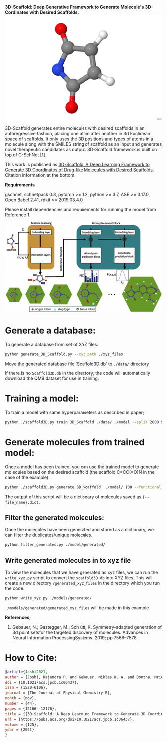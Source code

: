 ****3D-Scaffold: Deep Generative Framework to Generate Molecule's 3D-Cordinates with Desired Scaffolds.****
![molecule](Visual.gif)




3D-Scaffold generates entire molecules with desired scaffolds in an autoregressive fashion, placing one atom after another in 3d Euclidean space of scaffolds. It only uses the 3D positions and types of atoms in a molecule along with the SMILES string of scaffold as an input and generates novel therapeutic candidates as output. 3D-Scaffold framework is built on top of G-SchNet [1].

This work is published as [3D-Scaffold: A Deep Learning Framework to Generate 3D Coordinates of Drug-like Molecules with Desired Scaffolds](https://pubs.acs.org/doi/10.1021/acs.jpcb.1c06437). Citation information at the bottom.

**Requirements**

gschnet, 
schnetpack 0.3, 
pytorch >= 1.2, 
python >= 3.7,
ASE >= 3.17.0, 
Open Babel 2.41, 
rdkit >= 2019.03.4.0 

Please install dependencies and requirements for running the model from Reference 1.

![molecule2](Architecture.png)

# Generate a database:

To generate a database from set of XYZ files:

```bash
python generate_3D_Scaffold.py --xyz_path ./xyz_files
```

Move the generated database file 'Scaffold3D.db' to `./data/` directory

If there is no `Scaffold3D.db` in the directory, the code will automatically download the QM9 dataset for use in training.

# Training a model:

To train a model with same hyperparameters as described in paper;

```bash
python ./scaffold3D.py train 3D_Scaffold ./data/ ./model --split 2000 500 --cuda --batch_size 5 --draw_random_samples 5 --features 64 --interactions 6 --max_epochs 1000
```

# Generate molecules from trained model:

Once a model has been trained, you can use the trained model to generate molecules based on the desired scaffold (the scaffold C=CC(=O)N in the case of the example).

```bash
python ./scaffold3D.py generate 3D_Scaffold  ./model/ 100 --functional_group 'C=CC(=O)N' --chunk_size 100 --max_length 65 --file_name scaffold
```
The output of this script will be a dictionary of molecules saved as `{--file_name}.dict`.

## Filter the generated molecules:

Once the molecules have been generated and stored as a dictionary, we can filter the duplicates/unique molecules.

```bash
python filter_generated.py ./model/generated/
```

## Write generated molecules in to xyz file

To view the molecules that we have generated as xyz files, we can run the `write_xyz.py` script to convert the `scaffold3D.db` into XYZ files. This will create a new directory `/generated_xyz_files` in the directory which you run the code.

```bash
python write_xyz.py ./models/generated/
```

`./models/generated/generated_xyz_files` will be made in this example

**References;**
1. Gebauer, N.; Gastegger, M.; Sch ̈utt, K. Symmetry-adapted generation of 3d point setsfor  the  targeted  discovery  of  molecules.  Advances  in  Neural  Information  ProcessingSystems. 2019; pp 7566–7578.

# How to Cite:

```bibtex
@article{Joshi2021,
author = {Joshi, Rajendra P. and Gebauer, Niklas W. A. and Bontha, Mridula and Khazaieli, Mercedeh and James, Rhema M. and Brown, James B. and Kumar, Neeraj},
doi = {10.1021/acs.jpcb.1c06437},
issn = {1520-6106},
journal = {The Journal of Physical Chemistry B},
month = {nov},
number = {44},
pages = {12166--12176},
title = {{3D-Scaffold: A Deep Learning Framework to Generate 3D Coordinates of Drug-like Molecules with Desired Scaffolds}},
url = {https://pubs.acs.org/doi/10.1021/acs.jpcb.1c06437},
volume = {125},
year = {2021}
}
```